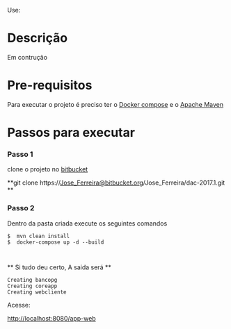 
Use:
# Descrição

Em contrução

# Pre-requisitos

Para executar o projeto é preciso ter o [Docker compose](https://docs.docker.com/compose/install/) e o [Apache Maven](http://maven.apache.org/install.html)
# Passos para executar

### Passo 1
 clone o projeto no [bitbucket](https://bitbucket.org/Jose_Ferreira/dac-2017.1) 

  **git clone https://Jose_Ferreira@bitbucket.org/Jose_Ferreira/dac-2017.1.git **

### Passo 2
  Dentro da pasta criada execute os seguintes comandos

``` shell
$  mvn clean install
$  docker-compose up -d --build

  
```
** Si tudo deu certo,  A saida será **

```
Creating bancopg
Creating coreapp
Creating webcliente

```

Acesse:

[http://localhost:8080/app-web](http://localhost:8080/app-web)

